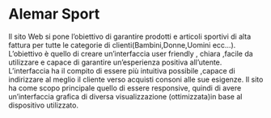 # Alemar Sport

Il sito Web si pone l’obiettivo di garantire prodotti e articoli sportivi di alta fattura per tutte le categorie di clienti(Bambini,Donne,Uomini ecc…).
L’obiettivo è quello di creare un’interfaccia user friendly , chiara ,facile da utilizzare e capace di garantire un’esperienza positiva all’utente. 
L’interfaccia ha il compito di essere più intuitiva possibile ,capace di indirizzare al meglio il cliente verso acquisti consoni alle sue esigenze.
Il sito ha come scopo principale quello di essere responsive, quindi di avere un’interfaccia grafica di diversa visualizzazione (ottimizzata)in base al dispositivo utilizzato.
